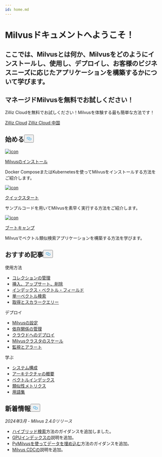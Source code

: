```yaml
---
id: home.md
---
```

<div class="doc-h1-wrapper">
<p><h1 class="title">
Milvusドキュメントへようこそ！</h1></p>
<p><h2 class="sub-title">
ここでは、Milvusとは何か、Milvusをどのようにインストールし、使用し、デプロイし、お客様のビジネスニーズに応じたアプリケーションを構築するかについて学びます。</h2></p>
</div>
<div class="doc-home-promotion-wrapper">
  <div class="promotion-content">
    <h2 class="promotion-title">マネージドMilvusを無料でお試しください！</h2>
    <p class="promotion-desc">Zilliz Cloudを無料でお試しください！Milvusを体験する最も簡単な方法です！</p>
  </div>
  <div class="cta-wrapper">
   <a class="cta-global" href="https://cloud.zilliz.com/signup">Zilliz Cloud</a> <a class="cta-cn" href="https://cloud.zilliz.com.cn/signup">Zilliz Cloud 中国</a></div>
</div>
<h2 id="Get-Started" class="common-anchor-header">始める<button data-href="#Get-Started" class="anchor-icon" translate="no">
      <svg translate="no"
        aria-hidden="true"
        focusable="false"
        height="20"
        version="1.1"
        viewBox="0 0 16 16"
        width="16"
      >
        <path
          fill="#0092E4"
          fill-rule="evenodd"
          d="M4 9h1v1H4c-1.5 0-3-1.69-3-3.5S2.55 3 4 3h4c1.45 0 3 1.69 3 3.5 0 1.41-.91 2.72-2 3.25V8.59c.58-.45 1-1.27 1-2.09C10 5.22 8.98 4 8 4H4c-.98 0-2 1.22-2 2.5S3 9 4 9zm9-3h-1v1h1c1 0 2 1.22 2 2.5S13.98 12 13 12H9c-.98 0-2-1.22-2-2.5 0-.83.42-1.64 1-2.09V6.25c-1.09.53-2 1.84-2 3.25C6 11.31 7.55 13 9 13h4c1.45 0 3-1.69 3-3.5S14.5 6 13 6z"
        ></path>
      </svg>
    </button></h2><div class="card-wrapper">
<div class="start_card_container">
  
   <a href="/docs/ja/install_standalone-docker.md"> <img translate="no" src="/docs/v2.4.x/assets/home_install.svg" alt="icon" />
   </a> <a href="/docs/ja/install_standalone-docker.md"> <p class="link-btn">Milvusのインストール</p> </a><p>Docker ComposeまたはKubernetesを使ってMilvusをインストールする方法をご紹介します。</p>
</div>
<div class="start_card_container">
  
   <a href="/docs/ja/quickstart.md"> <img translate="no" src="/docs/v2.4.x/assets/home_quick_start.svg" alt="icon" />
   </a> <a href="/docs/ja/quickstart.md"> <p class="link-btn">クイックスタート</p> </a><p>サンプルコードを用いてMilvusを素早く実行する方法をご紹介します。</p>
</div>
<div class="start_card_container">
  
   <a href="/bootcamp"> <img translate="no" src="/docs/v2.4.x/assets/home_bootcamp.svg" alt="icon" />
   </a> <a href="/bootcamp"> <p class="link-btn">ブートキャンプ</p> </a><p>
  Milvusでベクトル類似検索アプリケーションを構築する方法を学びます。  </p>
</div>
</div>
<h2 id="Recommended-articles" class="common-anchor-header">おすすめ記事<button data-href="#Recommended-articles" class="anchor-icon" translate="no">
      <svg translate="no"
        aria-hidden="true"
        focusable="false"
        height="20"
        version="1.1"
        viewBox="0 0 16 16"
        width="16"
      >
        <path
          fill="#0092E4"
          fill-rule="evenodd"
          d="M4 9h1v1H4c-1.5 0-3-1.69-3-3.5S2.55 3 4 3h4c1.45 0 3 1.69 3 3.5 0 1.41-.91 2.72-2 3.25V8.59c.58-.45 1-1.27 1-2.09C10 5.22 8.98 4 8 4H4c-.98 0-2 1.22-2 2.5S3 9 4 9zm9-3h-1v1h1c1 0 2 1.22 2 2.5S13.98 12 13 12H9c-.98 0-2-1.22-2-2.5 0-.83.42-1.64 1-2.09V6.25c-1.09.53-2 1.84-2 3.25C6 11.31 7.55 13 9 13h4c1.45 0 3-1.69 3-3.5S14.5 6 13 6z"
        ></path>
      </svg>
    </button></h2><div class="doc-home-recommend-section">
<div class="recomment-item">
  <p>使用方法</p>
<ul>
<li><a href="/docs/ja/manage-collections.md">コレクションの管理</a></li>
<li><a href="/docs/ja/insert-update-delete.md">挿入、アップサート、削除</a></li>
<li><a href="/docs/ja/index-vector-fields.md">インデックス・ベクトル・フィールド</a></li>
<li><a href="/docs/ja/single-vector-search.md">単一ベクトル検索</a></li>
<li><a href="/docs/ja/get-and-scalar-query.md">取得とスカラークエリー</a></li>
</ul>
</div>
<div class="recomment-item">
  <p>デプロイ</p>
<ul>
<li><a href="/docs/ja/configure-docker.md">Milvusの設定</a></li>
<li><a href="/docs/ja/deploy_s3.md">依存関係の管理</a></li>
<li><a href="/docs/ja/eks.md">クラウドへのデプロイ</a></li>
<li><a href="/docs/ja/scaleout.md">Milvusクラスタのスケール</a></li>
<li><a href="/docs/ja/monitor_overview.md">監視とアラート</a></li>
</ul>
</div>
<div class="recomment-item">
  <p>学ぶ</p>
<ul>
<li><a href="/docs/ja/system_configuration.md">システム構成</a></li>
<li><a href="/docs/ja/architecture_overview.md">アーキテクチャの概要</a></li>
<li><a href="/docs/ja/index.md">ベクトルインデックス</a></li>
<li><a href="/docs/ja/metric.md">類似性メトリクス</a></li>
<li><a href="/docs/ja/glossary.md">用語集</a></li>
</ul>
</div>
</div>
<div class="doc-home-what-is-new">
<h2 id="Whats-new-in-docs" class="common-anchor-header">新着情報<button data-href="#Whats-new-in-docs" class="anchor-icon" translate="no">
      <svg translate="no"
        aria-hidden="true"
        focusable="false"
        height="20"
        version="1.1"
        viewBox="0 0 16 16"
        width="16"
      >
        <path
          fill="#0092E4"
          fill-rule="evenodd"
          d="M4 9h1v1H4c-1.5 0-3-1.69-3-3.5S2.55 3 4 3h4c1.45 0 3 1.69 3 3.5 0 1.41-.91 2.72-2 3.25V8.59c.58-.45 1-1.27 1-2.09C10 5.22 8.98 4 8 4H4c-.98 0-2 1.22-2 2.5S3 9 4 9zm9-3h-1v1h1c1 0 2 1.22 2 2.5S13.98 12 13 12H9c-.98 0-2-1.22-2-2.5 0-.83.42-1.64 1-2.09V6.25c-1.09.53-2 1.84-2 3.25C6 11.31 7.55 13 9 13h4c1.45 0 3-1.69 3-3.5S14.5 6 13 6z"
        ></path>
      </svg>
    </button></h2><p><em>2024年3月 - Milvus 2.4.0リリース</em></p>
<ul>
<li><a href="/docs/ja/multi-vector-search.md">ハイブリッド検索</a>方法のガイダンスを追加しました。</li>
<li><a href="/docs/ja/gpu_index.md">GPUインデックスの</a>説明を追加。</li>
<li><a href="/docs/ja/embeddings.md">PyMilvusを使ってデータを埋め込む</a>方法のガイダンスを追加。</li>
<li><a href="/docs/ja/milvus-cdc-overview.md">Milvus CDCの</a>説明を追加。</li>
</ul>
</div>
